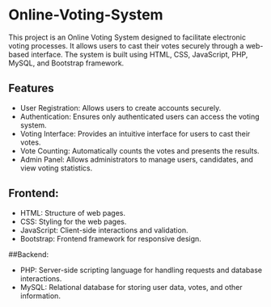 # Online-Voting-System
This project is an Online Voting System designed to facilitate electronic voting processes. It allows users to cast their votes securely through a web-based interface. The system is built using HTML, CSS, JavaScript, PHP, MySQL, and Bootstrap framework.

## Features
- User Registration: Allows users to create accounts securely.
- Authentication: Ensures only authenticated users can access the voting system.
- Voting Interface: Provides an intuitive interface for users to cast their votes.
- Vote Counting: Automatically counts the votes and presents the results.
- Admin Panel: Allows administrators to manage users, candidates, and view voting statistics.

## Frontend:
- HTML: Structure of web pages.
- CSS: Styling for the web pages.
- JavaScript: Client-side interactions and validation.
- Bootstrap: Frontend framework for responsive design.

##Backend:
- PHP: Server-side scripting language for handling requests and database interactions.
- MySQL: Relational database for storing user data, votes, and other information.

